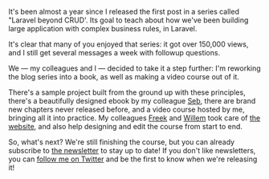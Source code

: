 It's been almost a year since I released the first post in a series called "Laravel beyond CRUD'. Its goal to teach about how we've been building large application with complex business rules, in Laravel.

It's clear that many of you enjoyed that series: it got over 150,000 views, and I still get several messages a week with followup questions.

We — my colleagues and I — decided to take it a step further: I'm reworking the blog series into a book, as well as making a video course out of it. 

There's a sample project built from the ground up with these principles, there's a beautifully designed ebook by my colleague [Seb](*https://sebastiandedeyne.com/), there are brand new chapters never released before, and a video course hosted by me, bringing all it into practice. My colleagues [Freek](*https://freek.dev/) and [Willem](*https://twitter.com/willemvbockstal) took care of [the website](*https://laravel-beyond-crud.com/), and also help designing and edit the course from start to end.

So, what's next? We're still finishing the course, but you can already subscribe to [the newsletter](*https://laravel-beyond-crud.com/) to stay up to date! If you don't like newsletters, you can [follow me on Twitter](*https://twitter.com/brendt_gd) and be the first to know when we're releasing it!
